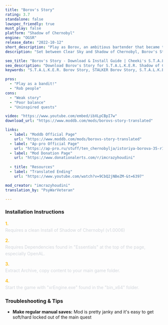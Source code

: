 ```yaml
---
title: "Borov's Story"
rating: 3.7
standalone: false
lowspec_friendly: true
must_play: false
platform: "Shadow of Chernobyl"
engine: "OGSR"
release_date: "2022-10-12"
short_description: "Play as Borov, an ambitious bartender that became the leader of the Bandits in the Zone! Gather your crew, pull off robberies, and fight through gang wars to become the new Kingpin. A very short and fun story-driven mod that shows the Bandits some love!"
description: "Set between Clear Sky and Shadow of Chernobyl, Borov's Story tells the rise of Borov and how he became the bandit leader in Dark Valley. Starting as a small-time bartender, you'll gather your crew, rob stalkers, and challenge Yoga for control of the faction.<br>Build on the OGSR engine with the beautiful Autumn Aurora graphics, it's a stable, good looking mod that will run pretty well on low-spec computers. There's no trading or fancy mechanics here, just following a very linear main questline, looting the bodies of your ennemies for gear on the way.<br>The concept and premise of the mod are great, but the execution is just average: buggy companions, janky missions, poor weapon balance, and an overall weak storyline where Borov feels more like an errand boy than a rising crime boss. It's very short (~2-3hrs), so despite being flawed and uneven, it's still a fun and unique adventure, offering a bandit's perspective in the Zone."

seo_title: "Borov's Story - Download & Install Guide | Cheeki's S.T.A.L.K.E.R. Mods Archive"
seo_description: "Download Borov's Story for S.T.A.L.K.E.R. Shadow of Chernobyl. Complete installation guide, gameplay features, and detailed review on Cheeki's S.T.A.L.K.E.R. Mods Archive"
keywords: "S.T.A.L.K.E.R. Borov Story, STALKER Borov Story, S.T.A.L.K.E.R. story mods, STALKER story mods, Shadow of Chernobyl mods, STALKER Shadow of Chernobyl mods, Best STALKER Shadow of Chernobyl mods, best S.T.A.L.K.E.R. mods 2025, best STALKER mods 2025, History of Borov, best STALKER mod, История Борова, Cheeki Breeki"

pros:
  - "Play as a bandit!"
  - "Rob people"
cons:
  - "Weak story"
  - "Poor balance"
  - "Uninspired quests"

video: "https://www.youtube.com/embed/ibXLpCBpI7w"
download_url: "https://www.moddb.com/mods/borovs-story-translated"

links:
  - label: "Moddb Official Page"
    url: "https://www.moddb.com/mods/borovs-story-translated"
  - label: "Ap-pro Official Page"
    url: "https://ap-pro.ru/stuff/ten_chernobylja/istoriya-borova-35-r180/"
  - label: "Mod Donation Page"
    url: "https://www.donationalerts.com/r/imcrazyhoudini"
  
  - title: "Resources"
  - label: "Translated Ending"
    url: "https://www.youtube.com/watch?v=9CbQ2jNBeZM-&t=6397"

mod_creator: "imcrazyhoudini"
translation_by: "PsyWarVeteran"

---
```


### Installation Instructions

<div class="space-y-3 mt-4">
  <div class="flex items-start" style="gap: 0.75rem; margin-bottom: 0.75rem;">
    <span style="color: #fbbf24 !important; font-weight: bold; font-size: 0.875rem; flex-shrink: 0; line-height: 1.5; min-width: 1.2rem;">1.</span>
    <div style="flex: 1; line-height: 1.5;">
      <p style="margin: 0; color: #d1d5db;">Requires a clean Install of Shadow of Chernobyl (v1.0006)</p>
    </div>
  </div>

  <div class="flex items-start" style="gap: 0.75rem; margin-bottom: 0.75rem;">
    <span style="color: #fbbf24 !important; font-weight: bold; font-size: 0.875rem; flex-shrink: 0; line-height: 1.5; min-width: 1.2rem;">2.</span>
    <div style="flex: 1; line-height: 1.5;">
      <p style="margin: 0; color: #d1d5db;">Requires Dependencies found in "Essentials" at the top of the page, especially OpenAL.</p>
    </div>
  </div>

  <div class="flex items-start" style="gap: 0.75rem; margin-bottom: 0.75rem;">
    <span style="color: #fbbf24 !important; font-weight: bold; font-size: 0.875rem; flex-shrink: 0; line-height: 1.5; min-width: 1.2rem;">3.</span>
    <div style="flex: 1; line-height: 1.5;">
      <p style="margin: 0; color: #d1d5db;">Extract Archive, copy content to your main game folder.</p>
    </div>
  </div>

  <div class="flex items-start" style="gap: 0.75rem; margin-bottom: 0;">
    <span style="color: #fbbf24 !important; font-weight: bold; font-size: 0.875rem; flex-shrink: 0; line-height: 1.5; min-width: 1.2rem;">4.</span>
    <div style="flex: 1; line-height: 1.5;">
      <p style="margin: 0; color: #d1d5db;">Start the game with "xrEngine.exe" found in the "bin_x64" folder.</p>
    </div>
  </div>
</div>

### Troubleshooting & Tips

- **Make regular manual saves:** Mod is pretty janky and it's easy to get soft/hard locked out of the main quest
